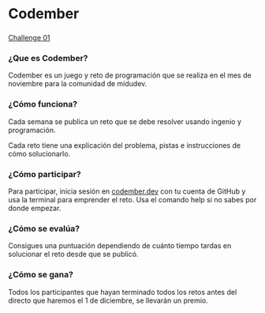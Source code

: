 # Codember

### 
[Challenge 01](https://github.com/hugok2k/codember/challenge01/solution.js)

### ¿Que es Codember?
Codember es un juego y reto de programación que se realiza en el mes de noviembre para la comunidad de midudev.

### ¿Cómo funciona?
Cada semana se publica un reto que se debe resolver usando ingenio y programación.

Cada reto tiene una explicación del problema, pistas e instrucciones de cómo solucionarlo.

### ¿Cómo participar?
Para participar, inicia sesión en [codember.dev](https://codember.dev/) con tu cuenta de GitHub y usa la terminal para emprender el reto. Usa el comando help si no sabes por donde empezar.

### ¿Cómo se evalúa?
Consigues una puntuación dependiendo de cuánto tiempo tardas en solucionar el reto desde que se publicó.

### ¿Cómo se gana?
Todos los participantes que hayan terminado todos los retos antes del directo que haremos el 1 de diciembre, se llevarán un premio.